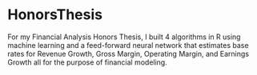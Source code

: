 # HonorsThesis
For my Financial Analysis Honors Thesis, I built 4 algorithms in R using machine learning and a feed-forward neural network that estimates base rates for Revenue Growth, Gross Margin, Operating Margin, and Earnings Growth all for the purpose of financial modeling.
